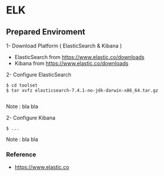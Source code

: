 # ELK 


## Prepared Enviroment

1- Download Platform ( ElasticSearch & Kibana ) 

* ElasticSearch from https://www.elastic.co/downloads
* Kibana from https://www.elastic.co/downloads

 
2- Configure ElasticSearch 

```shell
$ cd toolset
$ tar xvfz elasticsearch-7.4.1-no-jdk-darwin-x86_64.tar.gz


```

Note : bla bla 

2- Configure Kibana 

```shell
$ ...
```

Note : bla bla 





### Reference

* https://www.elastic.co




